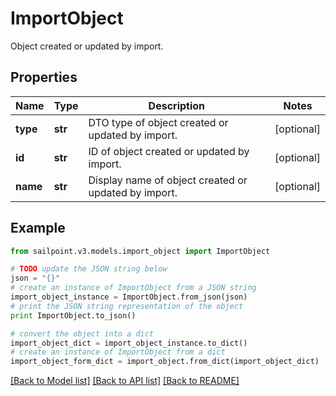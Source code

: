 # ImportObject

Object created or updated by import.

## Properties

Name | Type | Description | Notes
------------ | ------------- | ------------- | -------------
**type** | **str** | DTO type of object created or updated by import. | [optional] 
**id** | **str** | ID of object created or updated by import. | [optional] 
**name** | **str** | Display name of object created or updated by import. | [optional] 

## Example

```python
from sailpoint.v3.models.import_object import ImportObject

# TODO update the JSON string below
json = "{}"
# create an instance of ImportObject from a JSON string
import_object_instance = ImportObject.from_json(json)
# print the JSON string representation of the object
print ImportObject.to_json()

# convert the object into a dict
import_object_dict = import_object_instance.to_dict()
# create an instance of ImportObject from a dict
import_object_form_dict = import_object.from_dict(import_object_dict)
```
[[Back to Model list]](../README.md#documentation-for-models) [[Back to API list]](../README.md#documentation-for-api-endpoints) [[Back to README]](../README.md)



